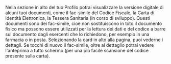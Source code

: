 Nella sezione in alto del tuo Profilo potrai visualizzare la versione digitale di alcuni tuoi documenti, come il fac-simile del Codice Fiscale, la Carta di Identità Elettronica, la Tessera Sanitaria (in corso di sviluppo).
Questi documenti sono dei fac-simile, cioè non sostituiscono in toto il documento fisico ma possono essere utilizzati per la lettura dei dati e del codice a barre sul documento dagli esercenti che lo richiedono, per esempio in una farmacia o in posta.
Selezionando la card in alto alla pagina, puoi vederne i dettagli. Se tocchi di nuovo il fac-simile, oltre al dettaglio potrai vedere l'anteprima a tutto schermo (per una più facile scansione del codice presente sulla carta).